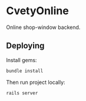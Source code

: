 # CvetyOnline

Online shop-window backend.

## Deploying

Install gems:

```bash
bundle install
```

Then run project locally:

```bash
rails server
```
